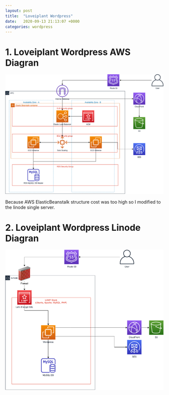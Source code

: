 ```yaml
---
layout: post
title:  "Loveiplant Wordpress"
date:   2020-09-13 21:13:07 +0000
categories: wordpress
---
```


# 1. Loveiplant Wordpress AWS Diagran
![loveiplant wordpress aws diagram](/assets/wordpress/loveiplant-wordpress-aws-diagram.png)

Because AWS ElasticBeanstalk structure cost was too high so I modified to the linode single server.

# 2. Loveiplant Wordpress Linode Diagran
![loveiplant wordpress linode diagram](/assets/wordpress/loveiplant-wordpress-linode-diagram.png)

